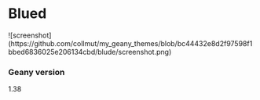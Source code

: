 <h1>Blued</h1>
![screenshot](https://github.com/collmut/my_geany_themes/blob/bc44432e8d2f97598f1bbed6836025e206134cbd/blude/screenshot.png)

<h3>Geany version</h3>
1.38

